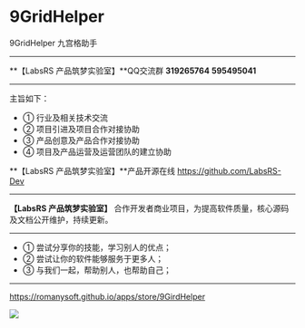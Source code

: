 # 9GridHelper
9GridHelper 九宫格助手

------------


**【LabsRS 产品筑梦实验室】**QQ交流群 **319265764** **595495041**

------------


主旨如下：
- ① 行业及相关技术交流
- ② 项目引进及项目合作对接协助
- ③ 产品创意及产品合作对接协助
- ④ 项目及产品运营及运营团队的建立协助

**【LabsRS 产品筑梦实验室】**产品开源在线 https://github.com/LabsRS-Dev

------------


**【LabsRS 产品筑梦实验室】** 合作开发者商业项目，为提高软件质量，核心源码及文档公开维护，持续更新。

------------


- ① 尝试分享你的技能，学习别人的优点；
- ② 尝试让你的软件能够服务于更多人；
- ③ 与我们一起，帮助别人，也帮助自己；

------------

https://romanysoft.github.io/apps/store/9GirdHelper

![](https://romanysoft.github.io/apps/store/9GirdHelper/images/screen/c0.jpg)
